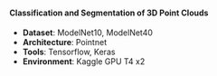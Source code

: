 #### Classification and Segmentation of 3D Point Clouds

- **Dataset**: ModelNet10, ModelNet40
- **Architecture**: Pointnet
- **Tools**: Tensorflow, Keras
- **Environment**: Kaggle GPU T4 x2
